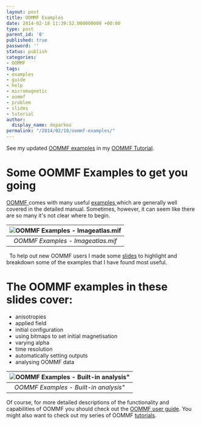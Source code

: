 ```yaml
---
layout: post
title: OOMMF Examples
date: 2014-02-18 11:39:52.000000000 +00:00
type: post
parent_id: '0'
published: true
password: ''
status: publish
categories:
- OOMMF
tags:
- examples
- guide
- help
- micromagnetic
- oommf
- problem
- slides
- tutorial
author:
  display_name: deparkes
permalink: "/2014/02/18/oommf-examples/"
---
```

See my updated <a title="OOMMF Tutorial Part 3: mif Files and Examples" href="{{site.baseurl}}/2014/05/27/oommf-tutorial-part-3-mif-examples/">OOMMF examples</a> in my <a title="OOMMF Tutorial" href="{{site.baseurl}}/oommf/oommf-tutorial/">OOMMF Tutorial</a>.
<h1>Some OOMMF Examples to get you going</h1>
<a href="https://math.nist.gov/oommf/">OOMMF </a>comes with many useful <a title="OOMMF Tutorial Part 3: mif Files and Examples" href="{{site.baseurl}}/2014/05/27/oommf-tutorial-part-3-mif-examples/">examples </a>which are generally well covered in the detailed manual. Sometimes, however, it can seem like there are so many it's not clear where to begin.

| ![OOMMF Examples - Imageatlas.mif]({{site.baseurl}}/assets/2014/02/Slide6.png) |
|:--:|
| *OOMMF Examples - Imageatlas.mif* |

 
To help out new OOMMF users I made some <a href="{{site.baseurl}}/assets/2014/02/oommf-examples-blog1.pdf">slides</a> to highlight and breakdown some of the examples that I have found most useful.
<h1>The OOMMF examples in these slides cover:</h1>
<ul>
<li>anisotropies</li>
<li>applied field</li>
<li>initial configuration</li>
<li>using bitmaps to set initial magnetisation</li>
<li>varying alpha</li>
<li>time resolution</li>
<li>automatically setting outputs</li>
<li>analysing OOMMF data</li>
</ul>

| ![OOMMF Examples - Built-in analysis"]({{site.baseurl}}/assets/2014/02/Built-in-analysis.png) |
|:--:|
| *OOMMF Examples - Built-in analysis"* |

Of course, for more detailed descriptions of the functionality and capabilities of OOMMF you should check out the <a href="{{site.baseurl}}/assets/2014/02/userguide1.pdf">OOMMF user guide</a>.
You might also want to check out my series of OOMMF <a title="OOMMF Tutorial" href="{{site.baseurl}}/oommf/oommf-tutorial/">tutorials</a>.
